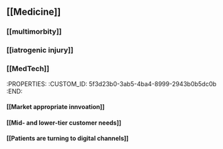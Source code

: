 ## [[Medicine]]
### [[multimorbity]]
### [[iatrogenic injury]]
### [[MedTech]]
   :PROPERTIES:
   :CUSTOM_ID: 5f3d23b0-3ab5-4ba4-8999-2943b0b5dc0b
   :END:
#### [[Market appropriate innvoation]]
#### [[Mid- and lower-tier customer needs]]
#### [[Patients are turning to digital channels]]
